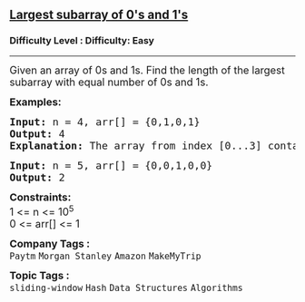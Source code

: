 <h2><a href="https://www.geeksforgeeks.org/problems/largest-subarray-of-0s-and-1s/1?itm_source=geeksforgeeks&itm_medium=article&itm_campaign=practice_card">Largest subarray of 0's and 1's</a></h2><h3>Difficulty Level : Difficulty: Easy</h3><hr><div class="problems_problem_content__Xm_eO"><p><span style="font-size: 18px;">Given an array of 0s and 1s. Find the length of the largest subarray with equal number of 0s and 1s.</span></p>
<p><span style="font-size: 18px;"><strong>Examples:</strong></span></p>
<pre><span style="font-size: 18px;"><strong>Input: </strong>n = 4, arr[] = {0,1,0,1}
<strong>Output: </strong>4<strong>
Explanation: </strong>The array from index [0...3] contains equal number of 0's and 1's. Thus maximum length of subarray having equal number of 0's and 1's is 4.</span></pre>
<pre><span style="font-size: 18px;"><strong>Input: </strong>n = 5, arr[] = {0,0,1,0,0}
<strong>Output: </strong>2</span></pre>
<p><span style="font-size: 18px;"><strong>Constraints:</strong><br>1 &lt;= n &lt;= 10<sup>5</sup><br>0 &lt;= arr[] &lt;= 1</span></p></div><p><span style=font-size:18px><strong>Company Tags : </strong><br><code>Paytm</code>&nbsp;<code>Morgan Stanley</code>&nbsp;<code>Amazon</code>&nbsp;<code>MakeMyTrip</code>&nbsp;<br><p><span style=font-size:18px><strong>Topic Tags : </strong><br><code>sliding-window</code>&nbsp;<code>Hash</code>&nbsp;<code>Data Structures</code>&nbsp;<code>Algorithms</code>&nbsp;